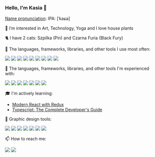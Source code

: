### Hello, I'm Kasia 👋 

[Name pronunciation](https://upload.wikimedia.org/wikipedia/commons/a/a2/Pl-Kasia.ogg): IPA: [ˈkaɕa]

<!--I'm a professional architect :construction_worker::house_with_garden::smile: urban planner, and graphic designer.-->

👀 I’m interested in Art, Technology, Yoga and I love house plants

🐈 I have 2 cats: Szpilka (Pin) and Czarna Furia (Black Fury)

🌳 The languages, frameworks, libraries, and other tools I use most often:

<img src="https://img.shields.io/badge/HTML5-323330?style=for-the-badge&logo=html5&logoColor=white"> <img src="https://img.shields.io/badge/CSS3-323330?style=for-the-badge&logo=css3&logoColor=white">
<img src="https://img.shields.io/badge/JavaScript-323330?style=for-the-badge&logo=javascript&logoColor=white"> <img src="https://img.shields.io/badge/React-323330?style=for-the-badge&logo=react&logoColor=white"> <img src="https://img.shields.io/badge/Vite-323330?style=for-the-badge&logo=vite&logoColor=white">  <img src="https://img.shields.io/badge/GIT-323330?style=for-the-badge&logo=git&logoColor=white"> <img src="https://img.shields.io/badge/VSCode-323330?style=for-the-badge&logo=visual%20studio%20code&logoColor=white"> <img src="https://img.shields.io/badge/Tailwind_CSS-323330?style=for-the-badge&logo=tailwind-css&logoColor=white"> <img src="https://img.shields.io/badge/npm-323330?style=for-the-badge&logo=npm&logoColor=white"> 

🌱 The languages, frameworks, libraries, and other tools I'm experienced with:

<img src="https://img.shields.io/badge/TypeScript-323330?style=for-the-badge&logo=typescript&logoColor=white">  <img src="https://img.shields.io/badge/React_Router-323330?style=for-the-badge&logo=react-router&logoColor=white"> <img src="https://img.shields.io/badge/remix-323330?style=for-the-badge&logo=remix&logoColor=white">  <img src="https://img.shields.io/badge/firebase-323330?style=for-the-badge&logo=firebase&logoColor=white"> <img src="https://img.shields.io/badge/Cloudflare-323330?style=for-the-badge&logo=Cloudflare&logoColor=white"> <img src="https://img.shields.io/badge/Cypress-323330?style=for-the-badge&logo=cypress&logoColor=white"> <img src="https://img.shields.io/badge/Jira-323330?style=for-the-badge&logo=Jira&logoColor=white">


<!--[![My Skills](https://skillicons.dev/icons?i=vscode,git,html,css,js,react,nodejs)](https://skillicons.dev)

<img src="https://github.com/FanFunKat/Icons/blob/main/Design/creative-cloud.png?raw=true" alt="cloud" height="47">&nbsp;
<img src="https://raw.githubusercontent.com/FanFunKat/Icons/f5b3c3a90de296d273527044390b8e6aa8004929/Design/illustrator-invert.svg" alt="AI" height="47">&nbsp;
<img src="https://raw.githubusercontent.com/FanFunKat/Icons/f5b3c3a90de296d273527044390b8e6aa8004929/Design/indesign-invert.svg" alt="ID" height="47">&nbsp;
<img src="https://raw.githubusercontent.com/FanFunKat/Icons/7b11cc6c19004890fbac5d6ac1d21c38ed6391bb/Design/photoshop-invert.svg" alt="PS" height="47">&nbsp;
<img src="https://raw.githubusercontent.com/FanFunKat/Icons/abf1c63758f0990a4cbdd3da28327e2d0bf834c9/Design/acrobat-reader.svg" alt="Akrobat" height="47">
<img src="https://skillicons.dev/icons?i=autocad" alt="autocad" height="47">&nbsp;
<img src="https://skillicons.dev/icons?i=sketchup" alt="sketchup" height="47">&nbsp; 

🌱 I’m currently learning:-->

🎓 I'm actively learning:

<!-- - [Full Stack JavaScript](https://teamtreehouse.com/tracks/full-stack-javascript)
- [Learn React](https://teamtreehouse.com/tracks/learn-react) -->
- [Modern React with Redux](https://www.udemy.com/course/react-redux/learn/lecture/34696618?start=15#overview)
- [Typescript: The Complete Developer's Guide](https://www.udemy.com/share/101WXk3@vS0Fj2DOVwgDX6iKs1_wekFqF0UEtP0hM2rVZOySUDhxuxzI3DY-5h_LJqK5IyGbSw==/)

<!--<img src="https://img.shields.io/badge/Node%20js-323330?style=for-the-badge&logo=nodedotjs&logoColor=white"> <img src="https://img.shields.io/badge/Express%20js-323330?style=for-the-badge&logo=express&logoColor=white">
<img src="https://img.shields.io/badge/Postman-323330?style=for-the-badge&logo=Postman&logoColor=white"> <img src="https://img.shields.io/badge/Sqlite-323330?style=for-the-badge&logo=sqlite&logoColor=white"> <img src="https://img.shields.io/badge/Sequelize-323330?style=for-the-badge&logo=Sequelize&logoColor=white">
<img src="https://img.shields.io/badge/Adobe%20after%20affects-CF96FD?style=for-the-badge&logo=Adobe%20after%20effects&logoColor=393665"> 

🍂 In the meantime, I am refreshing my knowledge of:

<img src="https://img.shields.io/badge/Python-323330?style=for-the-badge&logo=python&logoColor=white"> <img src="https://img.shields.io/badge/PyCharm-323330.svg?&style=for-the-badge&logo=PyCharm&logoColor=white"> -->

🎨 Graphic design tools:

<img src="https://img.shields.io/badge/Adobe%20Illustrator-323330?style=for-the-badge&logo=adobe%20illustrator&logoColor=white"> <img src="https://img.shields.io/badge/Adobe%20InDesign-323330?style=for-the-badge&logo=Adobe%20InDesign&logoColor=white"> <img src="https://img.shields.io/badge/Adobe%20Photoshop-323330?style=for-the-badge&logo=Adobe%20Photoshop&logoColor=white"> <img src="https://img.shields.io/badge/Figma-323330?style=for-the-badge&logo=figma&logoColor=white"> <img src="https://img.shields.io/badge/Font_Awesome-323330?style=for-the-badge&logo=fontawesome&logoColor=white"> <img src="https://img.shields.io/badge/AutoCAD-323330?style=for-the-badge&logo=autocad&logoColor=white"> <img src="https://img.shields.io/badge/SketchUP-323330?style=for-the-badge&logo=sketchup&logoColor=white">

📫 How to reach me: 

<a href="https://www.linkedin.com/in/kat-rus/"><img src="https://img.shields.io/badge/LinkedIn-323330?style=for-the-badge&logo=linkedin&logoColor=white"></a> <a href="https://www.behance.net/katarzynarussek"><img src="https://img.shields.io/badge/Behance-323330?style=for-the-badge&logo=behance&logoColor=white"></a>


<!--[![My Skills](https://skillicons.dev/icons?i=ts,firebase,cypress,figma,ae)](https://skillicons.dev)-->

<!--🧐 Where do I look for knowledge:

<img src="https://img.shields.io/badge/MDN_Web_Docs-black?style=for-the-badge&logo=mdnwebdocs&logoColor=white"> <img src="https://img.shields.io/badge/Codecademy-FFF0E5?style=for-the-badge&logo=codecademy&logoColor=303347"> <img src="https://img.shields.io/badge/W3Schools-04AA6D?style=for-the-badge&logo=W3Schools&logoColor=white">
-->
<!--
**FanFunKat/FanFunKat** is a ✨ _special_ ✨ repository because its `README.md` (this file) appears on your GitHub profile.

Here are some ideas to get you started:

- 🔭 I’m currently working on ...
- 🌱 I’m currently learning ...
- 👯 I’m looking to collaborate on ...
- 🤔 I’m looking for help with ...
- 💬 Ask me about ...
- 📫 How to reach me: ...
- 😄 Pronouns: ...
- ⚡ Fun fact: ...
-->
